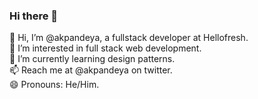 ### Hi there 👋
👋 Hi, I’m @akpandeya,  a fullstack developer at Hellofresh.  
👀 I’m interested in full stack web development.  
🌱 I’m currently learning design patterns.  
📫 Reach me at @akpandeya on twitter.  
😄 Pronouns: He/Him. 
